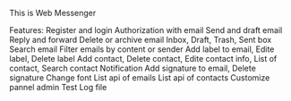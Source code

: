 This is Web Messenger

Features:
Register and login
Authorization with email
Send and draft email
Reply and forward
Delete or archive email
Inbox, Draft, Trash, Sent box
Search email
Filter emails by content or sender
Add label to email, Edite label, Delete label
Add contact, Delete contact, Edite contact info, List of contact, Search contact
Notification
Add signature to email, Delete signature
Change font
List api of emails
List api of contacts
Customize pannel admin
Test
Log file
